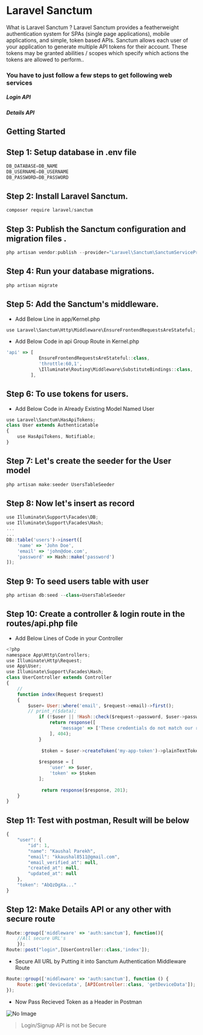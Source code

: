 # Laravel Sanctum 
What is Laravel Sanctum ?
Laravel Sanctum provides a featherweight authentication system for SPAs (single page applications), mobile applications, and simple, token based APIs. Sanctum allows each user of your application to generate multiple API tokens for their account. These tokens may be granted abilities / scopes which specify which actions the tokens are allowed to perform..

### You have to just follow a few steps to get following web services
##### Login API
##### Details API




## Getting Started
## Step 1: Setup database in .env file

```javascript
DB_DATABASE=DB_NAME
DB_USERNAME=DB_USERNAME
DB_PASSWORD=DB_PASSWORD
````

## Step 2: Install Laravel Sanctum.

```javascript 
composer require laravel/sanctum
````

## Step 3: Publish the Sanctum configuration and migration files .

```javascript
php artisan vendor:publish --provider="Laravel\Sanctum\SanctumServiceProvider"
````

## Step 4: Run your database migrations.

```javascript
php artisan migrate
````

## Step 5: Add the Sanctum's middleware.

- Add Below Line in app/Kernel.php

```javascript
use Laravel\Sanctum\Http\Middleware\EnsureFrontendRequestsAreStateful;
````

- Add Below Code in api Group Route in Kernel.php

```javascript
'api' => [
            EnsureFrontendRequestsAreStateful::class,
            'throttle:60,1',
            \Illuminate\Routing\Middleware\SubstituteBindings::class,
         ],
````

## Step 6: To use tokens for users.

- Add Below Code in Already Existing Model Named User

```javascript
use Laravel\Sanctum\HasApiTokens;
class User extends Authenticatable
{
    use HasApiTokens, Notifiable;
}
````

## Step 7: Let's create the seeder for the User model

```javascript 
php artisan make:seeder UsersTableSeeder
````

## Step 8: Now let's insert as record

```javascript 
use Illuminate\Support\Facades\DB;
use Illuminate\Support\Facades\Hash;
...
...
DB::table('users')->insert([
    'name' => 'John Doe',
    'email' => 'john@doe.com',
    'password' => Hash::make('password')
]);
````

## Step 9: To seed users table with user

```javascript 
php artisan db:seed --class=UsersTableSeeder
````


## Step 10: Create a controller & login route in the routes/api.php file

- Add Below Lines of Code in your Controller

```javascript 
<?php
namespace App\Http\Controllers;
use Illuminate\Http\Request;
use App\User;
use Illuminate\Support\Facades\Hash;
class UserController extends Controller
{
    // 
    function index(Request $request)
    {
        $user= User::where('email', $request->email)->first();
        // print_r($data);
            if (!$user || !Hash::check($request->password, $user->password)) {
                return response([
                    'message' => ['These credentials do not match our records.']
                ], 404);
            }
        
             $token = $user->createToken('my-app-token')->plainTextToken;
        
            $response = [
                'user' => $user,
                'token' => $token
            ];
        
             return response($response, 201);
    }
}
````
## Step 11: Test with postman, Result will be below

```javascript 
{
    "user": {
        "id": 1,
        "name": "Kaushal Parekh",
        "email": "kkaushal8511@gmail.com",
        "email_verified_at": null,
        "created_at": null,
        "updated_at": null
    },
    "token": "AbQzDgXa..."
}
````
## Step 12: Make Details API or any other with secure route  
```javascript 
Route::group(['middleware' => 'auth:sanctum'], function(){
    //All secure URL's
    });
Route::post("login",[UserController::class,'index']);
````
- Secure All URL by Putting it into Sanctum Authentication Middleware Route

```javascript
Route::group(['middleware' => 'auth:sanctum'], function () {
	Route::get('devicedata', [APIController::class, 'getDeviceData']);
});
````
- Now Pass Recieved Token as a Header in Postman

![No Image](https://github.com/kaushal-1207/laravel-sanctum-authentication/blob/main/sanctum_api_auth.png)

> Login/Signup API is not be Secure

